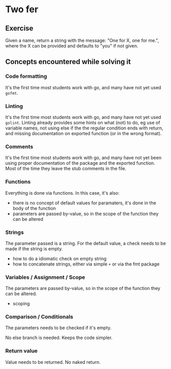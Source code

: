 # Two fer

## Exercise

Given a name, return a string with the message: "One for X, one for me.", where the X can be provided and defaults to "you" if not given.

## Concepts encountered while solving it

### Code formatting

It's the first time most students work with go, and many have not yet used `gofmt`.

### Linting

It's the first time most students work with go, and many have not yet used `golint`. Linting already provides some hints
on what (not) to do, eg use of variable names, not using else if the the regular condition ends with return, and missing
documentation on exported function (or in the wrong format). 

### Comments

It's the first time most students work with go, and many have not yet been using proper documentation of the package and
the exported function. Most of the time they leave the stub comments in the file.

### Functions

Everything is done via functions. In this case, it's also:

- there is no concept of default values for paramaters, it's done in the body of the function
- parameters are passed by-value, so in the scope of the function they can be altered

### Strings

The parameter passed is a string. For the default value, a check needs to be made if the string is empty.

- how to do a idiomatic check on empty string
- how to concatenate strings, either via simple `+` or via the fmt package


### Variables / Assignment / Scope

The parameters are passed by-value, so in the scope of the function they can be altered.

- scoping

### Comparison / Conditionals

The parameters needs to be checked if it's empty.

No else branch is needed. Keeps the code simpler.


### Return value

Value needs to be returned. No naked return.